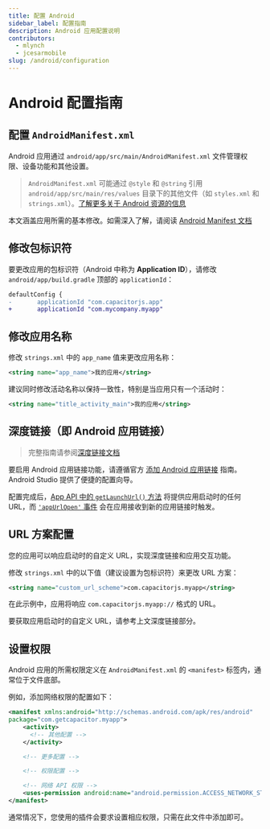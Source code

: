```yaml
---
title: 配置 Android
sidebar_label: 配置指南
description: Android 应用配置说明
contributors:
  - mlynch
  - jcesarmobile
slug: /android/configuration
---
```


# Android 配置指南

## 配置 `AndroidManifest.xml`

Android 应用通过 `android/app/src/main/AndroidManifest.xml` 文件管理权限、设备功能和其他设置。

> `AndroidManifest.xml` 可能通过 `@style` 和 `@string` 引用 `android/app/src/main/res/values` 目录下的其他文件（如 `styles.xml` 和 `strings.xml`）。[了解更多关于 Android 资源的信息](https://developer.android.com/guide/topics/resources/available-resources)

本文涵盖应用所需的基本修改。如需深入了解，请阅读 [Android Manifest 文档](https://developer.android.com/guide/topics/manifest/manifest-intro.html)

## 修改包标识符

要更改应用的包标识符（Android 中称为 **Application ID**），请修改 `android/app/build.gradle` 顶部的 `applicationId`：

```diff
defaultConfig {
-       applicationId "com.capacitorjs.app"
+       applicationId "com.mycompany.myapp"
```

## 修改应用名称

修改 `strings.xml` 中的 `app_name` 值来更改应用名称：

```xml
<string name="app_name">我的应用</string>
```

建议同时修改活动名称以保持一致性，特别是当应用只有一个活动时：

```xml
<string name="title_activity_main">我的应用</string>
```

## 深度链接（即 Android 应用链接）

> 完整指南请参阅[深度链接文档](/main/guides/deep-links.md)

要启用 Android 应用链接功能，请遵循官方 [添加 Android 应用链接](https://developer.android.com/studio/write/app-link-indexing) 指南。Android Studio 提供了便捷的配置向导。

配置完成后，[App API 中的 `getLaunchUrl()` 方法](/apis/app.md#getlaunchurl) 将提供应用启动时的任何 URL，而 [`'appUrlOpen'` 事件](/apis/app.md#addlistenerpause-) 会在应用接收到新的应用链接时触发。

## URL 方案配置

您的应用可以响应启动时的自定义 URL，实现深度链接和应用交互功能。

修改 `strings.xml` 中的以下值（建议设置为包标识符）来更改 URL 方案：

```xml
<string name="custom_url_scheme">com.capacitorjs.myapp</string>
```

在此示例中，应用将响应 `com.capacitorjs.myapp://` 格式的 URL。

要获取应用启动时的自定义 URL，请参考上文深度链接部分。

## 设置权限

Android 应用的所需权限定义在 `AndroidManifest.xml` 的 `<manifest>` 标签内，通常位于文件底部。

例如，添加网络权限的配置如下：

```xml
<manifest xmlns:android="http://schemas.android.com/apk/res/android"
package="com.getcapacitor.myapp">
    <activity>
      <!-- 其他配置 -->
    </activity>

    <!-- 更多配置 -->

    <!-- 权限配置 -->

    <!-- 网络 API 权限 -->
    <uses-permission android:name="android.permission.ACCESS_NETWORK_STATE" />
</manifest>
```

通常情况下，您使用的插件会要求设置相应权限，只需在此文件中添加即可。